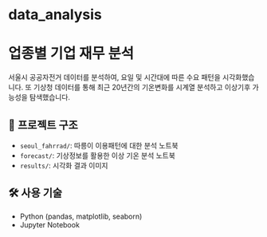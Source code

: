 # data_analysis

# 업종별 기업 재무 분석

서울시 공공자전거 데이터를 분석하여, 요일 및 시간대에 따른 수요 패턴을 시각화했습니다. 
또 기상청 데이터를 통해 최근 20년간의 기온변화를 시계열 분석하고 이상기후 가능성을 탐색했습니다. 


## 📁 프로젝트 구조

- `seoul_fahrrad/`: 따릉이 이용패턴에 대한 분석 노트북
- `forecast/`: 기상정보를 활용한 이상 기온 분석 노트북
- `results/`: 시각화 결과 이미지

## 🛠 사용 기술

- Python (pandas, matplotlib, seaborn)
- Jupyter Notebook

<!--
## 📊 주요 분석 내용

- 업종별 평균 매출, 자산, 부채 분석
- 업종별 재무 건전성 비교
- 연도별 재무 지표 추이 분석

 # 프로젝트 제목: 업종별 세금 부담 구조 분석

## 1. 데이터 수집 및 전처리
- 공공데이터포털에서 CSV 다운로드
- 결측치 처리, 단위 변환 등

## 2. 데이터 탐색 (EDA)
- 업종별 자산/매출 boxplot
- 연도별 변화 추이

## 3. 주요 지표 계산
- 부채비율, 이익률, 세금/이익 비율

## 4. 시각화
- seaborn + matplotlib
- plotly로 인터랙티브 그래프도 가능

## 5. 인사이트 요약
- 업종 A는 상대적으로 고부가가치
- 기업 규모가 클수록 법인세율이 비례하지 않음

 # 업종별 기업 재무 분석

## 1. 데이터 수집 및 전처리
- 공공데이터포털에서 CSV 파일 다운로드
- pandas를 활용한 데이터 로딩 및 전처리

## 2. 데이터 탐색 (EDA)
- 업종별 매출, 자산, 부채 등의 통계량 계산
- 결측치 및 이상치 확인

## 3. 시각화
- 업종별 재무 지표를 bar chart로 시각화
- 연도별 추이를 line chart로 시각화

## 4. 인사이트 도출
- 업종별 재무 건전성 비교
- 특정 업종의 재무 지표 변화 분석

--!>
 

